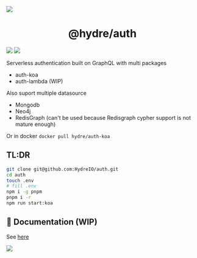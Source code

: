 ![][licence]

<h1 align=center>@hydre/auth</h1>

[![][discord]][discordlink] [![][twitter]][twitterlink]

[licence]: https://img.shields.io/github/license/HydreIO/doubt.svg?style=for-the-badge
[twitter]: https://img.shields.io/badge/follow-us-blue.svg?logo=twitter&style=for-the-badge
[twitterlink]: https://twitter.com/hydreio
[discord]: https://img.shields.io/discord/398114799776694272.svg?logo=discord&style=for-the-badge
[discordlink]: https://discord.gg/bRSpRpD

Serverless authentication built on GraphQL with multi packages

- auth-koa
- auth-lambda (WIP)

Also suport multiple datasource

- Mongodb
- Neo4j
- RedisGraph (can't be used because Redisgraph cypher support is not mature enough)

Or in docker `docker pull hydre/auth-koa`

## TL:DR

```sh
git clone git@github.com:HydreIO/auth.git
cd auth
touch .env
# fill .env
npm i -g pnpm
pnpm i -r
npm run start:koa
```

## :book: Documentation (WIP)

See [here](https://docs.auth.hydre.io/)

[![](https://img.shields.io/badge/READ-THE%20DOCS-green?style=for-the-badge)](https://docs.auth.hydre.io/)
